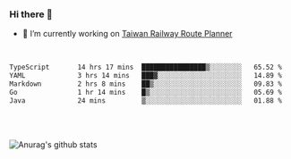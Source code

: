 ### Hi there 👋

- 🔭 I’m currently working on [Taiwan Railway Route Planner](https://github.com/Taiwan-Railway-Route-Planner)

<br/>

<!--START_SECTION:waka-->

```txt
TypeScript       14 hrs 17 mins  ████████████████▒░░░░░░░░   65.52 %
YAML             3 hrs 14 mins   ███▓░░░░░░░░░░░░░░░░░░░░░   14.89 %
Markdown         2 hrs 8 mins    ██▒░░░░░░░░░░░░░░░░░░░░░░   09.83 %
Go               1 hr 14 mins    █▒░░░░░░░░░░░░░░░░░░░░░░░   05.69 %
Java             24 mins         ▒░░░░░░░░░░░░░░░░░░░░░░░░   01.88 %
```

<!--END_SECTION:waka-->

<br/>
<br/>

![Anurag's github stats](https://github-readme-stats.vercel.app/api?username=DepickereSven&show_icons=true&theme=tokyonight)



<!--
**DepickereSven/DepickereSven** is a ✨ _special_ ✨ repository because its `README.md` (this file) appears on your GitHub profile.

Here are some ideas to get you started:

- 🔭 I’m currently working on ...
- 🌱 I’m currently learning ...
- 👯 I’m looking to collaborate on ...
- 🤔 I’m looking for help with ...
- 💬 Ask me about ...
- 📫 How to reach me: ...
- 😄 Pronouns: ...
- ⚡ Fun fact: ...
-->
